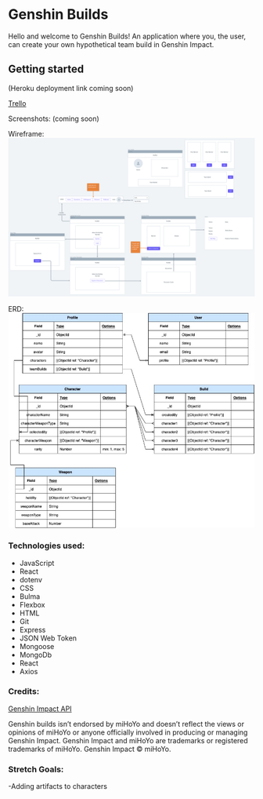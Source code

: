 # Genshin Builds

Hello and welcome to Genshin Builds! An application where you, the user, can create your own hypothetical team build in Genshin Impact.

## Getting started

(Heroku deployment link coming soon)


[Trello](https://trello.com/c/pqwooGEy/8-erd)

Screenshots:
(coming soon)

Wireframe:
![wireframe](public/images/genshinwireframe.png)

ERD:
![ERD](public/images/genshinerd.jpg)



### Technologies used:

- JavaScript
- React
- dotenv
- CSS
- Bulma
- Flexbox
- HTML
- Git
- Express
- JSON Web Token
- Mongoose
- MongoDb
- React
- Axios

### Credits:

[Genshin Impact API](https://genshin.dev/)

Genshin builds isn’t endorsed by miHoYo and doesn’t reflect the views or opinions of miHoYo or anyone officially involved in producing or managing Genshin Impact.
Genshin Impact and miHoYo are trademarks or registered trademarks of miHoYo. Genshin Impact © miHoYo.

### Stretch Goals:

-Adding artifacts to characters